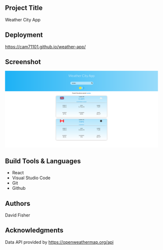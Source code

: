 ## Project Title

Weather City App

## Deployment

https://cam71101.github.io/weather-app/

## Screenshot

![](screenshot/weather-app-screenshot.png)

## Build Tools & Languages

- React
- Visual Studio Code
- Git
- Github

## Authors

David Fisher

## Acknowledgments

Data API provided by https://openweathermap.org/api
